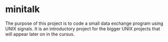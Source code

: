 # minitalk


The purpose of this project is to code a small data exchange program using UNIX signals. It is an introductory project for the bigger UNIX projects that will appear later on in the cursus. 
